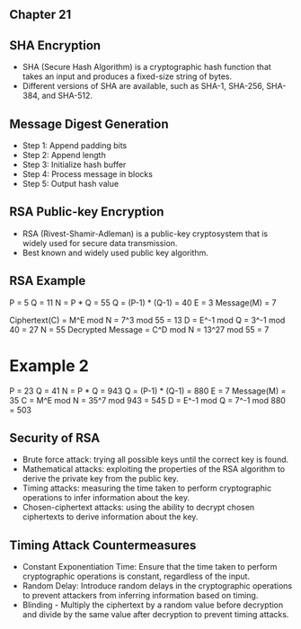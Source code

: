## Chapter 21 

## SHA Encryption
- SHA (Secure Hash Algorithm) is a cryptographic hash function that takes an input and produces a fixed-size string of bytes.
- Different versions of SHA are available, such as SHA-1, SHA-256, SHA-384, and SHA-512.

## Message Digest Generation
- Step 1: Append padding bits
- Step 2: Append length
- Step 3: Initialize hash buffer
- Step 4: Process message in blocks
- Step 5: Output hash value

## RSA Public-key Encryption
- RSA (Rivest-Shamir-Adleman) is a public-key cryptosystem that is widely used for secure data transmission.
- Best known and widely used public key algorithm.

## RSA Example
P = 5 Q = 11 
N = P * Q = 55
Q = (P-1) * (Q-1) = 40
E = 3
Message(M) = 7 

Ciphertext(C) = M^E mod N = 7^3 mod 55 = 13 
D = E^-1 mod Q = 3^-1 mod 40 = 27
N = 55
Decrypted Message = C^D mod N = 13^27 mod 55 = 7

# Example 2
P = 23 
Q = 41
N = P * Q = 943
Q = (P-1) * (Q-1) = 880
E = 7 
Message(M) = 35 
C = M^E mod N = 35^7 mod 943 = 545
D = E^-1 mod Q = 7^-1 mod 880 = 503

## Security of RSA
- Brute force attack: trying all possible keys until the correct key is found.
- Mathematical attacks: exploiting the properties of the RSA algorithm to derive the private key from the public key.
- Timing attacks: measuring the time taken to perform cryptographic operations to infer information about the key.
- Chosen-ciphertext attacks: using the ability to decrypt chosen ciphertexts to derive information about the key.

## Timing Attack Countermeasures
- Constant Exponentiation Time: Ensure that the time taken to perform cryptographic operations is constant, regardless of the input.
- Random Delay: Introduce random delays in the cryptographic operations to prevent attackers from inferring information based on timing.
- Blinding - Multiply the ciphertext by a random value before decryption and divide by the same value after decryption to prevent timing attacks.